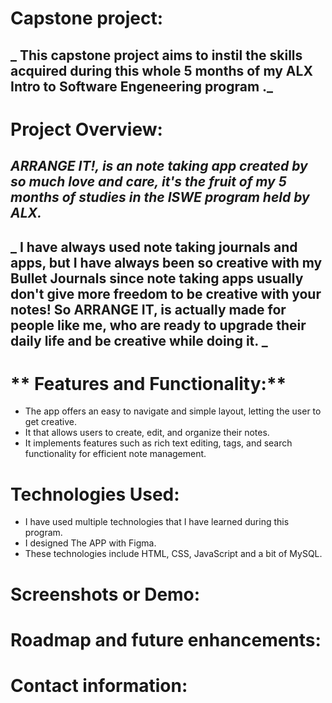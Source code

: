 # **Capstone project:**
## _ This capstone project aims to instil the skills acquired during this whole 5 months of my ALX Intro to Software Engeneering program ._

# **Project Overview:**
## _ARRANGE IT!, is an note taking app created by so much love and care, it's the fruit of my 5 months of studies in the ISWE program held by ALX._
## _ I have always used note taking journals and apps, but I have always been so creative with my Bullet Journals since note taking apps usually don't give more freedom to be creative with your notes! So ARRANGE IT, is actually made for people like me, who are ready to upgrade their daily life and be creative while doing it. _

# ** Features and Functionality:**
+ The app offers an easy to navigate and simple layout, letting the user to get creative.
+ It that allows users to create, edit, and organize their notes.
+ It implements features such as rich text editing, tags, and search functionality for efficient note management.

# **Technologies Used:**
+ I have used multiple technologies that I have learned during this program.
+ I designed The APP with Figma.
+ These technologies include HTML, CSS, JavaScript and a bit of MySQL.

# **Screenshots or Demo:**




# **Roadmap and future enhancements:**






# **Contact information:**









